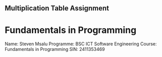 ## Multiplication Table Assignment 
# Fundamentals in Programming

Name: Steven Msalu
Programme: BSC ICT Software Engineering
Course: Fundamentals in Programming 
SIN: 2411353469
